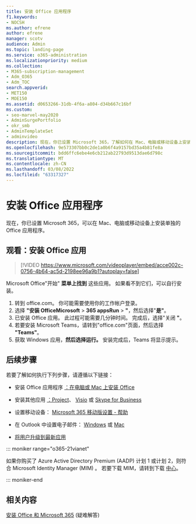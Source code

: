 ```yaml
---
title: 安装 Office 应用程序
f1.keywords:
- NOCSH
ms.author: efrene
author: efrene
manager: scotv
audience: Admin
ms.topic: landing-page
ms.service: o365-administration
ms.localizationpriority: medium
ms.collection:
- M365-subscription-management
- Adm_O365
- Adm_TOC
search.appverid:
- MET150
- MOE150
ms.assetid: d0653266-31db-4f6a-a804-d34b667c16bf
ms.custom:
- seo-marvel-may2020
- AdminSurgePortfolio
- okr_smb
- AdminTemplateSet
- adminvideo
description: 现在，你已设置 Microsoft 365，了解如何在 Mac、电脑或移动设备上安装各个 Office 应用程序。
ms.openlocfilehash: 9e573307bb0c2de1a0b6f4a9157bd35a4b81fe8a
ms.sourcegitcommit: bdd6ffc6ebe4e6cb212ab22793d9513dae6d798c
ms.translationtype: MT
ms.contentlocale: zh-CN
ms.lasthandoff: 03/08/2022
ms.locfileid: "63317327"
---
```

# <a name="install-office-applications"></a>安装 Office 应用程序

现在，你已设置 Microsoft 365，可以在 Mac、电脑或移动设备上安装单独的 Office 应用程序。
  
## <a name="watch-install-office-apps"></a>观看：安装 Office 应用

> [!VIDEO https://www.microsoft.com/videoplayer/embed/acce002c-0756-4b64-ac5d-2198ee96a9b1?autoplay=false]

Microsoft Office"开始"  **菜单上找到** 这些应用。 如果看不到它们，可以自行安装。

1. 转到 office.com。 你可能需要使用你的工作帐户登录。
2. 选择 **"安装 OfficeMicrosoft**  >   **365 appsRun**  >  **"**，然后选择"**是"**。
3. 已安装 Office 应用。 此过程可能需要几分钟时间。 完成后，选择"关闭  **"**。
4. 若要安装 Microsoft Teams，请转到"office.com"页面，然后选择  **"Teams"**。
5. 获取 Windows 应用，**然后选择运行。** 安装完成后，Teams 将显示提示。

## <a name="next-steps"></a>后续步骤

若要了解如何执行下列步骤，请遵循以下链接：
  
- 安装 Office 应用程序  [：在电脑或 Mac 上安装 Office](https://support.microsoft.com/office/4414eaaf-0478-48be-9c42-23adc4716658)

- 安装其他应用 [：Project](https://support.microsoft.com/office/install-project-7059249b-d9fe-4d61-ab96-5c5bf435f281)、 [Visio](https://support.microsoft.com/office/install-visio-f98f21e3-aa02-4827-9167-ddab5b025710) 或 [Skype for Business](https://support.microsoft.com/office/install-skype-for-business-8a0d4da8-9d58-44f9-9759-5c8f340cb3fb)

- 设置移动设备： [Microsoft 365 移动版设置 - 帮助](https://support.microsoft.com/office/7dabb6cb-0046-40b6-81fe-767e0b1f014f)

- 在 Outlook 中设置电子邮件： [Windows](https://support.microsoft.com/office/6e27792a-9267-4aa4-8bb6-c84ef146101b) 或 [Mac](https://support.microsoft.com/office/6e27792a-9267-4aa4-8bb6-c84ef146101b#PickTab=Outlook_for_Mac)
 
- [将用户升级到最新应用](upgrade-users-to-latest-office-client.md) 

::: moniker range="o365-21vianet"

如果你购买了 Azure Active Directory Premium (AADP) 计划 1 或计划 2，则符合 Microsoft Identity Manager (MIM) 。 若要下载 MIM，请转到下载 [中心](https://www.microsoft.com/zh-cn/download/details.aspx?id=58498)。

::: moniker-end

## <a name="related-content"></a>相关内容
  
[安装 Office 和 Microsoft 365](https://support.microsoft.com/office/35ff2def-e0b2-4dac-9784-4cf212c1f6c2) (疑难解答) 
